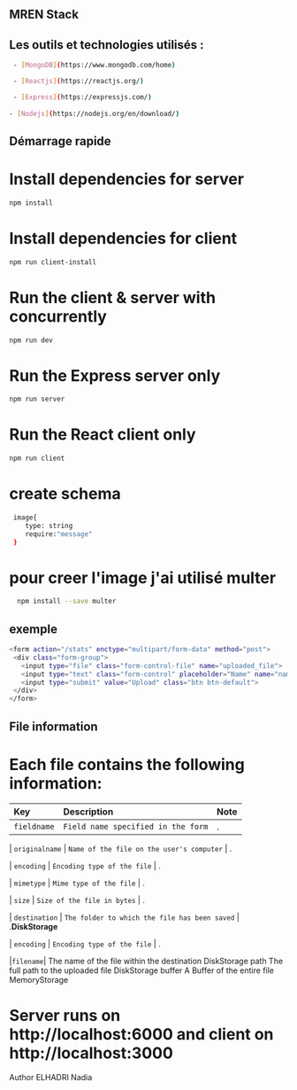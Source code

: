 ## MREN Stack

## Les outils et technologies utilisés :
```bash
 - [MongoDB](https://www.mongodb.com/home)

 - [Reactjs](https://reactjs.org/)

 - [Express](https://expressjs.com/)
 
- [Nodejs](https://nodejs.org/en/download/)
  ```
## Démarrage rapide
# Install dependencies for server
```bash
npm install
```

# Install dependencies for client
```bash
npm run client-install
```
# Run the client & server with concurrently
```bash
npm run dev
```

# Run the Express server only
```bash
npm run server
```
# Run the React client only
```bash
npm run client

```
# create schema
```bash
 image{
    type: string
    require:"message"
 }
 ```
 # pour creer l'image j'ai utilisé multer
 ```bash
   npm install --save multer

 ```
 ## exemple 
 ```bash
 <form action="/stats" enctype="multipart/form-data" method="post">
  <div class="form-group">
    <input type="file" class="form-control-file" name="uploaded_file">
    <input type="text" class="form-control" placeholder="Name" name="name">
    <input type="submit" value="Upload" class="btn btn-default">            
  </div>
</form>
 ```
 ## File information
 # Each file contains the following information:

 | Key | Description    | Note      |
| :-------- | :------- | :-----------|
| `fieldname` | `Field name specified in the form` | .

| `originalname` | `Name of the file on the user's computer` | .

| `encoding` | `Encoding type of the file` | .

| `mimetype` | `Mime type of the file` | .

| `size` | `Size of the file in bytes` | .

| `destination` | `The folder to which the file has been saved` | .**DiskStorage**

| `encoding` | `Encoding type of the file` | .
  
 
|`filename`| The name of the file within the destination	DiskStorage
path	The full path to the uploaded file	DiskStorage
buffer	A Buffer of the entire file	MemoryStorage
# Server runs on http://localhost:6000 and client on http://localhost:3000
Author
ELHADRI Nadia

